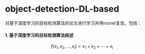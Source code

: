 # object-detection-DL-based

对基于深度学习的目标检测算法的论文进行学习并用mxnet复现，包括：

#### 1. 基于深度学习的目标检测算法综述
$$ f(x_1,x_2,\ldots,x_i) = x_1+x_2+\cdots + x_i $$
